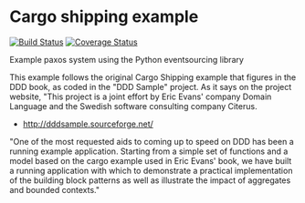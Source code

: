 # Cargo shipping example

[![Build Status](https://travis-ci.org/johnbywater/es-example-cargo-shipping.svg?branch=master)](https://travis-ci.org/johnbywater/es-example-cargo-shipping)
[![Coverage Status](https://coveralls.io/repos/github/johnbywater/es-example-cargo-shipping/badge.svg?branch=master)](https://coveralls.io/github/johnbywater/es-example-cargo-shipping)

Example paxos system using the Python eventsourcing library

This example follows the original Cargo Shipping example
that figures in the DDD book, as coded in the "DDD Sample"
project. As it says on the project website, "This project is a
joint effort by Eric Evans' company Domain Language and
the Swedish software consulting company Citerus.

  -  http://dddsample.sourceforge.net/

"One of the most requested aids to coming up to speed on DDD
has been a running example application. Starting from a simple
set of functions and a model based on the cargo example used
in Eric Evans' book, we have built a running application with
which to demonstrate a practical implementation of the building
block patterns as well as illustrate the impact of aggregates
and bounded contexts."
